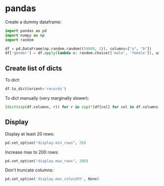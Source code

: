 # pandas

Create a dummy dataframe:

```python
import pandas as pd
import numpy as np
import random

df = pd.DataFrame(np.random.random((50000, 2)), columns=["a", "b"])
df['gender'] = df.apply(lambda x: random.choice(['male', 'female']), axis=1)
```

## Create list of dicts

To dict:

```python
df.to_dict(orient='records')
```

To dict manually (very marginally slower):

```python
[dict(zip(df.columns, r)) for r in zip(*[df[col] for col in df.columns])]
```

## Display

Display at least 20 rows:

```python
pd.set_option("display.min_rows", 20)
```

Increase max to 200 rows:

```python
pd.set_option("display.max_rows", 200)
```

Don't truncate columns:

```python
pd.set_option('display.max_colwidth', None)
```
